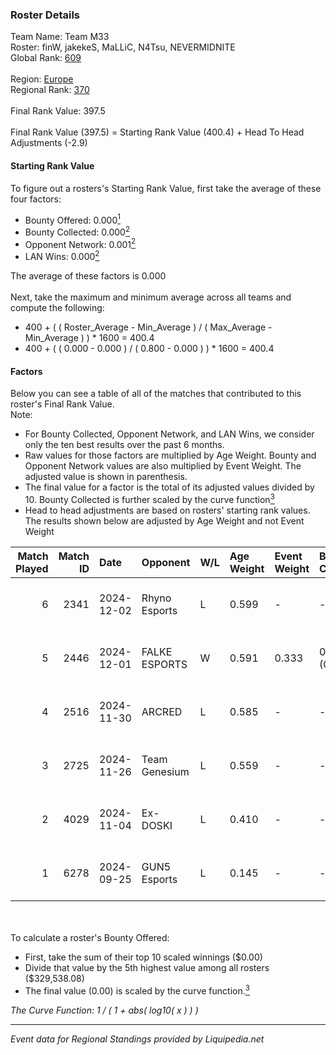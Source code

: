 ### Roster Details<br />
Team Name: Team M33<br />
Roster: finW, jakekeS, MaLLiC, N4Tsu, NEVERMIDNITE<br />
Global Rank: [609](../standings_global.md)<br />
<br />
Region: [Europe]( ../standings_europe.md)<br />
Regional Rank: [370]( ../standings_europe.md)<br />
<br />
Final Rank Value:  397.5<br />
<br />
Final Rank Value (397.5) = Starting Rank Value (400.4) + Head To Head Adjustments (-2.9)<br />

#### Starting Rank Value<br />
To figure out a rosters's Starting Rank Value, first take the average of these four factors:<br />
- Bounty Offered: 0.000[<sup>1</sup>](#table2)
- Bounty Collected: 0.000[<sup>2</sup>](#table1)
- Opponent Network: 0.001[<sup>2</sup>](#table1)
- LAN Wins: 0.000[<sup>2</sup>](#table1)

The average of these factors is 0.000<br />
<br />
Next, take the maximum and minimum average across all teams and compute the following:<br />
- 400 + ( ( Roster_Average - Min_Average ) / ( Max_Average - Min_Average ) ) * 1600 = 400.4
- 400 + ( ( 0.000 - 0.000 ) / ( 0.800 - 0.000 ) ) * 1600 = 400.4


#### Factors<br />
Below you can see a table of all of the matches that contributed to this roster's Final Rank Value.<br />
Note:<br />

- For Bounty Collected, Opponent Network, and LAN Wins, we consider only the ten best results over the past 6 months.
- Raw values for those factors are multiplied by Age Weight. Bounty and Opponent Network values are also multiplied by Event Weight. The adjusted value is shown in parenthesis.
- The final value for a factor is the total of its adjusted values divided by 10. Bounty Collected is further scaled by the curve function[<sup>3</sup>](#curveFunction)
- Head to head adjustments are based on rosters' starting rank values. The results shown below are adjusted by Age Weight and not Event Weight
<span id="table1"></span><br />


| Match Played | Match ID | Date       | Opponent      | W/L | Age Weight | Event Weight | Bounty Collected | Opponent Network | LAN Wins  | H2H Adj. | Roster                                     |
| -: | -: | :- | :- | :- | :- | :- | :- | :- | :- | -: | :- |
|            6 |     2341 | 2024-12-02 | Rhyno Esports | L   | 0.599      | -            | -                | -                | -         |    -1.19 | finW, jakekeS, MaLLiC, N4Tsu, NEVERMIDNITE |
|            5 |     2446 | 2024-12-01 | FALKE ESPORTS | W   | 0.591      | 0.333        | 0.000 (0.000)    | 0.041 (0.008)    | 0 (0.000) |     9.68 | finW, jakekeS, MaLLiC, N4Tsu, NEVERMIDNITE |
|            4 |     2516 | 2024-11-30 | ARCRED        | L   | 0.585      | -            | -                | -                | -         |    -1.81 | finW, jakekeS, MaLLiC, N4Tsu, NEVERMIDNITE |
|            3 |     2725 | 2024-11-26 | Team Genesium | L   | 0.559      | -            | -                | -                | -         |    -2.91 | finW, jakekeS, MaLLiC, N4Tsu, NEVERMIDNITE |
|            2 |     4029 | 2024-11-04 | Ex-DOSKI      | L   | 0.410      | -            | -                | -                | -         |    -6.43 | finW, jakekeS, MaLLiC, N4Tsu, NEVERMIDNITE |
|            1 |     6278 | 2024-09-25 | GUN5 Esports  | L   | 0.145      | -            | -                | -                | -         |    -0.22 | finW, jakekeS, MaLLiC, N4Tsu, NEVERMIDNITE |

<br />
<span id="table2"></span><br />
To calculate a roster's Bounty Offered:<br />

- First, take the sum of their top 10 scaled winnings ($0.00)
- Divide that value by the 5th highest value among all rosters ($329,538.08)
- The final value (0.00) is scaled by the curve function.[<sup>3</sup>](#curveFunction)

<span id="curveFunction"></span>_The Curve Function: 1 / ( 1 + abs( log10( x ) ) )_<br />

---
_Event data for Regional Standings provided by Liquipedia.net_<br />
